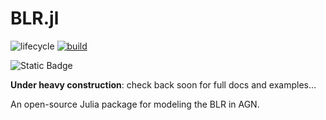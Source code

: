 # BLR.jl

<!-- Tidyverse lifecycle badges, see https://www.tidyverse.org/lifecycle/ Uncomment or delete as needed. -->
![lifecycle](https://img.shields.io/badge/lifecycle-experimental-orange.svg)<!--
![lifecycle](https://img.shields.io/badge/lifecycle-maturing-blue.svg)
![lifecycle](https://img.shields.io/badge/lifecycle-stable-green.svg)
![lifecycle](https://img.shields.io/badge/lifecycle-retired-orange.svg)
![lifecycle](https://img.shields.io/badge/lifecycle-archived-red.svg)
![lifecycle](https://img.shields.io/badge/lifecycle-dormant-blue.svg) -->
[![build](https://github.com/kirklong/BLR.jl/workflows/CI/badge.svg)](https://github.com/kirklong/BLR.jl/actions?query=workflow%3ACI)
<!-- travis-ci.com badge, uncomment or delete as needed, depending on whether you are using that service. -->
<!-- [![Build Status](https://travis-ci.com/kirklong/BLR.jl.svg?branch=master)](https://travis-ci.com/kirklong/BLR.jl) -->
<!-- NOTE: Codecov.io badge now depends on the token, copy from their site after setting up -->
<!-- Documentation -- uncomment or delete as needed -->
<!--
[![Documentation](https://img.shields.io/badge/docs-stable-blue.svg)](https://kirklong.github.io/BLR.jl/stable)
[![Documentation](https://img.shields.io/badge/docs-master-blue.svg)](https://kirklong.github.io/BLR.jl/dev)
-->
<!-- Aqua badge, see test/runtests.jl -->
<!-- [![Aqua QA](https://raw.githubusercontent.com/JuliaTesting/Aqua.jl/master/badge.svg)](https://github.com/JuliaTesting/Aqua.jl) -->

<!-- docs badge -->
![Static Badge](https://img.shields.io/badge/docs-dodgerblue?link=https%3A%2F%2Fwww.kirklong.space%2FBLR.jl)

**Under heavy construction**: check back soon for full docs and examples...

An open-source Julia package for modeling the BLR in AGN.
